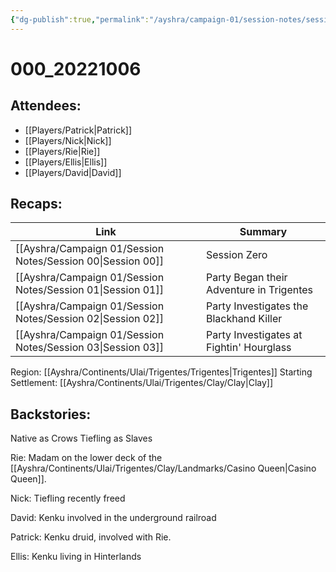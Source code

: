 ```yaml
---
{"dg-publish":true,"permalink":"/ayshra/campaign-01/session-notes/session-00/","dgShowLocalGraph":true}
---
```


# 000_20221006

## Attendees:
- [[Players/Patrick\|Patrick]]
- [[Players/Nick\|Nick]]
- [[Players/Rie\|Rie]]
- [[Players/Ellis\|Ellis]]
- [[Players/David\|David]]

## Recaps:
| Link                                                           | Summary                                  |
| -------------------------------------------------------------- | ---------------------------------------- |
| [[Ayshra/Campaign 01/Session Notes/Session 00\|Session 00]] | Session Zero                             |
| [[Ayshra/Campaign 01/Session Notes/Session 01\|Session 01]] | Party Began their Adventure in Trigentes |
| [[Ayshra/Campaign 01/Session Notes/Session 02\|Session 02]] | Party Investigates the Blackhand Killer  |
| [[Ayshra/Campaign 01/Session Notes/Session 03\|Session 03]] | Party Investigates at Fightin' Hourglass |


Region: [[Ayshra/Continents/Ulai/Trigentes/Trigentes\|Trigentes]]
Starting Settlement: [[Ayshra/Continents/Ulai/Trigentes/Clay/Clay\|Clay]]

## Backstories:


Native as Crows
Tiefling as Slaves


Rie:
Madam on the lower deck of the [[Ayshra/Continents/Ulai/Trigentes/Clay/Landmarks/Casino Queen\|Casino Queen]]. 

Nick:
Tiefling recently freed

David:
Kenku involved in the underground railroad

Patrick:
Kenku druid, involved with Rie.

Ellis:
Kenku living in Hinterlands
